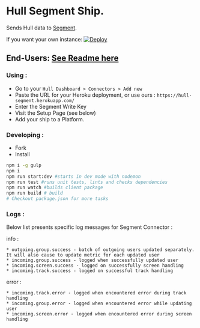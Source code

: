 
# Hull Segment Ship.

Sends Hull data to [Segment](http://segment.com).

If you want your own instance: [![Deploy](https://www.herokucdn.com/deploy/button.png)](https://heroku.com/deploy?template=https://github.com/hull-ships/hull-segment)

End-Users: [See Readme here](https://dashboard.hullapp.io/readme?url=https://hull-segment.herokuapp.com)
---

### Using :

- Go to your `Hull Dashboard > Connectors > Add new`
- Paste the URL for your Heroku deployment, or use ours : `https://hull-segment.herokuapp.com/`
- Enter the Segment Write Key
- Visit the Setup Page (see below)
- Add your ship to a Platform.

### Developing :

- Fork
- Install

```sh
npm i -g gulp
npm i
npm run start:dev #starts in dev mode with nodemon
npm run test #runs unit tests, lints and checks dependencies
npm run watch #builds client package
npm run build # build
# Checkout package.json for more tasks
```

### Logs :

Below list presents specific log messages for Segment Connector :

  info :

    * outgoing.group.success - batch of outgoing users updated separately. It will also cause to update metric for each updated user
    * incoming.group.success - logged when successfully updated user
    * incoming.screen.success - logged on successfully screen handling
    * incoming.track.success - logged on successful track handling

  error :

    * incoming.track.error - logged when encountered error during track handling
    * incoming.group.error - logged when encountered error while updating user
    * incoming.screen.error - logged when encountered error during screen handling

